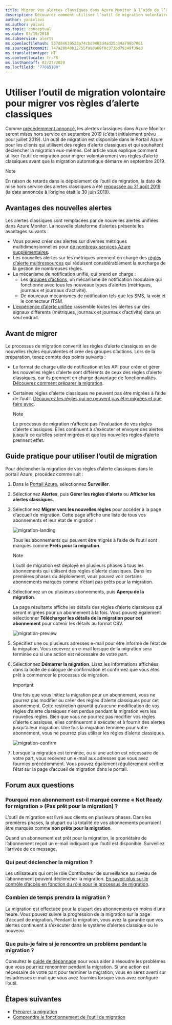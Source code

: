 ```yaml
---
title: Migrer vos alertes classiques dans Azure Monitor à l’aide de l’outil de migration volontaire
description: Découvrez comment utiliser l’outil de migration volontaire pour migrer vos règles d’alerte classiques.
author: yanivlavi
ms.author: yalavi
ms.topic: conceptual
ms.date: 03/19/2018
ms.subservice: alerts
ms.openlocfilehash: 537d84639523a74cbd9403d4ad25c34a798b7061
ms.sourcegitcommit: 747a20b40b12755faa0a69f0c373bd79349f39e3
ms.translationtype: HT
ms.contentlocale: fr-FR
ms.lasthandoff: 02/27/2020
ms.locfileid: "77665100"
---
```

# <a name="use-the-voluntary-migration-tool-to-migrate-your-classic-alert-rules"></a>Utiliser l’outil de migration volontaire pour migrer vos règles d’alerte classiques

Comme [précédemment annoncé](monitoring-classic-retirement.md), les alertes classiques dans Azure Monitor seront mises hors service en septembre 2019 (c’était initialement prévu pour juillet 2019). Un outil de migration est disponible dans le Portail Azure pour les clients qui utilisent des règles d’alerte classiques et qui souhaitent déclencher la migration eux-mêmes. Cet article vous explique comment utiliser l’outil de migration pour migrer volontairement vos règles d’alerte classiques avant que la migration automatique démarre en septembre 2019.

> [!NOTE]
> En raison de retards dans le déploiement de l’outil de migration, la date de mise hors service des alertes classiques a été [repoussée au 31 août 2019](https://azure.microsoft.com/updates/azure-monitor-classic-alerts-retirement-date-extended-to-august-31st-2019/) (la date annoncée à l’origine était le 30 juin 2019).

## <a name="benefits-of-new-alerts"></a>Avantages des nouvelles alertes

Les alertes classiques sont remplacées par de nouvelles alertes unifiées dans Azure Monitor. La nouvelle plateforme d’alertes présente les avantages suivants :

- Vous pouvez créer des alertes sur diverses métriques multidimensionnelles pour [de nombreux services Azure supplémentaires](alerts-metric-near-real-time.md#metrics-and-dimensions-supported).
- Les nouvelles alertes sur les métriques prennent en charge des [règles d’alerte multiressources](alerts-metric-overview.md#monitoring-at-scale-using-metric-alerts-in-azure-monitor) qui réduisent considérablement la surcharge de la gestion de nombreuses règles.
- Le mécanisme de notification unifié, qui prend en charge :
  - Les [groupes d’actions](action-groups.md), un mécanisme de notification modulaire qui fonctionne avec tous les nouveaux types d’alertes (métriques, journaux et journaux d’activité).
  - De nouveaux mécanismes de notification tels que les SMS, la voix et le connecteur ITSM.
- [L’expérience d’alerte unifiée](alerts-overview.md) rassemble toutes les alertes sur des signaux différents (métriques, journaux et journaux d’activité) dans un seul endroit.

## <a name="before-you-migrate"></a>Avant de migrer

Le processus de migration convertit les règles d’alerte classiques en de nouvelles règles équivalentes et crée des groupes d’actions. Lors de la préparation, tenez compte des points suivants :

- Le format de charge utile de notification et les API pour créer et gérer les nouvelles règles d’alerte sont différents de ceux des règles d’alerte classiques, car ils prennent en charge davantage de fonctionnalités. [Découvrez comment préparer la migration](alerts-prepare-migration.md).

- Certaines règles d’alerte classiques ne peuvent pas être migrées à l’aide de l’outil. [Découvrez les règles qui ne peuvent pas être migrées et que faire avec](alerts-understand-migration.md#classic-alert-rules-that-will-not-be-migrated).

    > [!NOTE]
    > Le processus de migration n’affecte pas l’évaluation de vos règles d’alerte classiques. Elles continuent à s’exécuter et envoyer des alertes jusqu'à ce qu’elles soient migrées et que les nouvelles règles d’alerte prennent effet.

## <a name="how-to-use-the-migration-tool"></a>Guide pratique pour utiliser l’outil de migration

Pour déclencher la migration de vos règles d’alerte classiques dans le portail Azure, procédez comme suit :

1. Dans le [Portail Azure](https://portal.azure.com), sélectionnez **Surveiller**.

1. Sélectionnez **Alertes**, puis **Gérer les règles d’alerte** ou **Afficher les alertes classiques**.

1. Sélectionnez **Migrer vers les nouvelles règles** pour accéder à la page d’accueil de migration. Cette page affiche une liste de tous vos abonnements et leur état de migration :

    ![migration-landing](media/alerts-migration/migration-landing.png "Migrer les règles")

    Tous les abonnements qui peuvent être migrés à l’aide de l’outil sont marqués comme **Prêts pour la migration**.

    > [!NOTE]
    > L’outil de migration est déployé en plusieurs phases à tous les abonnements qui utilisent des règles d’alerte classiques. Dans les premières phases du déploiement, vous pouvez voir certains abonnements marqués comme n’étant pas prêts pour la migration.

1. Sélectionnez un ou plusieurs abonnements, puis **Aperçu de la migration**.

    La page résultante affiche les détails des règles d’alerte classiques qui seront migrées pour un abonnement à la fois. Vous pouvez également sélectionner **Télécharger les détails de la migration pour cet abonnement** pour obtenir les détails au format CSV.

    ![migration-preview](media/alerts-migration/migration-preview.png "Prévisualiser la migration")

1. Spécifiez une ou plusieurs adresses e-mail pour être informé de l’état de la migration. Vous recevrez un e-mail lorsque de la migration sera terminée ou si une action est nécessaire de votre part.

1. Sélectionnez **Démarrer la migration**. Lisez les informations affichées dans la boîte de dialogue de confirmation et confirmez que vous êtes prêt à commencer le processus de migration.

    > [!IMPORTANT]
    > Une fois que vous initiez la migration pour un abonnement, vous ne pourrez pas modifier ou créer des règles d’alerte classiques pour cet abonnement. Cette restriction garantit qu’aucune modification de vos règles d’alerte classiques n’est perdue pendant la migration vers les nouvelles règles. Bien que vous ne pourrez pas modifier vos règles d’alerte classiques, elles continueront à exécuter et à fournir des alertes jusqu'à leur migration. Une fois la migration terminée pour votre abonnement, vous ne pourrez plus utiliser les règles d’alerte classiques.

    ![migration-confirm](media/alerts-migration/migration-confirm.png "Confirmer le démarrage de la migration")

1. Lorsque la migration est terminée, ou si une action est nécessaire de votre part, vous recevrez un e-mail aux adresses que vous avez fournies précédemment. Vous pouvez également régulièrement vérifier l’état sur la page d’accueil de migration dans le portail.

## <a name="frequently-asked-questions"></a>Forum aux questions

### <a name="why-is-my-subscription-listed-as-not-ready-for-migration"></a>Pourquoi mon abonnement est-il marqué comme « Not Ready for migration » (Pas prêt pour la migration) ?

L’outil de migration est livré aux clients en plusieurs phases. Dans les premières phases, la plupart ou la totalité de vos abonnements pourraient être marqués comme **non prêts pour la migration**. 

Quand un abonnement est prêt pour la migration, le propriétaire de l’abonnement reçoit un e-mail indiquant que l’outil est disponible. Surveillez l’arrivée de ce message.

### <a name="who-can-trigger-the-migration"></a>Qui peut déclencher la migration ?

Les utilisateurs qui ont le rôle Contributeur de surveillance au niveau de l’abonnement peuvent déclencher la migration. [En savoir plus sur le contrôle d’accès en fonction du rôle pour le processus de migration](alerts-understand-migration.md#who-can-trigger-the-migration).

### <a name="how-long-will-the-migration-take"></a>Combien de temps prendra la migration ?

La migration est effectuée pour la plupart des abonnements en moins d’une heure. Vous pouvez suivre la progression de la migration sur la page d’accueil de migration. Pendant la migration, vous avez la garantie que vos alertes continuent à s’exécuter dans le système d’alertes classique ou le nouveau.

### <a name="what-can-i-do-if-i-run-into-a-problem-during-migration"></a>Que puis-je faire si je rencontre un problème pendant la migration ?

Consultez le [guide de dépannage](alerts-understand-migration.md#common-problems-and-remedies) pour vous aider à résoudre les problèmes que vous pourriez rencontrer pendant la migration. Si une action est nécessaire de votre part pour terminer la migration, vous en serez averti sur les adresses e-mail que vous avez fournies lorsque vous avez configuré l’outil.

## <a name="next-steps"></a>Étapes suivantes

- [Préparer la migration](alerts-prepare-migration.md)
- [Comprendre le fonctionnement de l’outil de migration](alerts-understand-migration.md)
